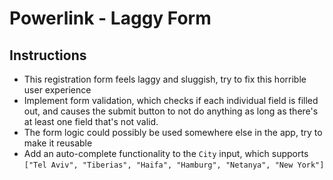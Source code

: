 # Powerlink - Laggy Form
## Instructions

- This registration form feels laggy and sluggish, try to fix this horrible user experience
- Implement form validation, which checks if each individual field is filled out, and causes the submit button to not do anything as long as there's at least one field that's not valid.
- The form logic could possibly be used somewhere else in the app, try to make it reusable
- Add an auto-complete functionality to the `City` input, which supports `["Tel Aviv", "Tiberias", "Haifa", "Hamburg", "Netanya", "New York"]`
